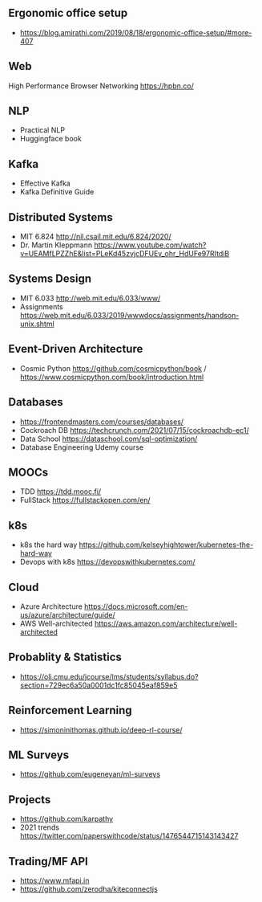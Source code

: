 ## Ergonomic office setup
  - https://blog.amirathi.com/2019/08/18/ergonomic-office-setup/#more-407
  
## Web
High Performance Browser Networking https://hpbn.co/

## NLP

- Practical NLP
- Huggingface book

## Kafka
- Effective Kafka
- Kafka Definitive Guide

## Distributed Systems
- MIT 6.824 http://nil.csail.mit.edu/6.824/2020/
- Dr. Martin Kleppmann https://www.youtube.com/watch?v=UEAMfLPZZhE&list=PLeKd45zvjcDFUEv_ohr_HdUFe97RItdiB

## Systems Design
- MIT 6.033 http://web.mit.edu/6.033/www/
- Assignments https://web.mit.edu/6.033/2019/wwwdocs/assignments/handson-unix.shtml

## Event-Driven Architecture
- Cosmic Python https://github.com/cosmicpython/book / https://www.cosmicpython.com/book/introduction.html

## Databases
- https://frontendmasters.com/courses/databases/
- Cockroach DB https://techcrunch.com/2021/07/15/cockroachdb-ec1/
- Data School https://dataschool.com/sql-optimization/
- Database Engineering Udemy course

## MOOCs
- TDD https://tdd.mooc.fi/
- FullStack https://fullstackopen.com/en/

## k8s
- k8s the hard way https://github.com/kelseyhightower/kubernetes-the-hard-way
- Devops with k8s https://devopswithkubernetes.com/

## Cloud
- Azure Architecture https://docs.microsoft.com/en-us/azure/architecture/guide/
- AWS Well-architected https://aws.amazon.com/architecture/well-architected

## Probablity & Statistics
- https://oli.cmu.edu/jcourse/lms/students/syllabus.do?section=729ec6a50a0001dc1fc85045eaf859e5

## Reinforcement Learning
- https://simoninithomas.github.io/deep-rl-course/

## ML Surveys
- https://github.com/eugeneyan/ml-surveys

## Projects
- https://github.com/karpathy
- 2021 trends https://twitter.com/paperswithcode/status/1476544715143143427

## Trading/MF API
- https://www.mfapi.in
- https://github.com/zerodha/kiteconnectjs
